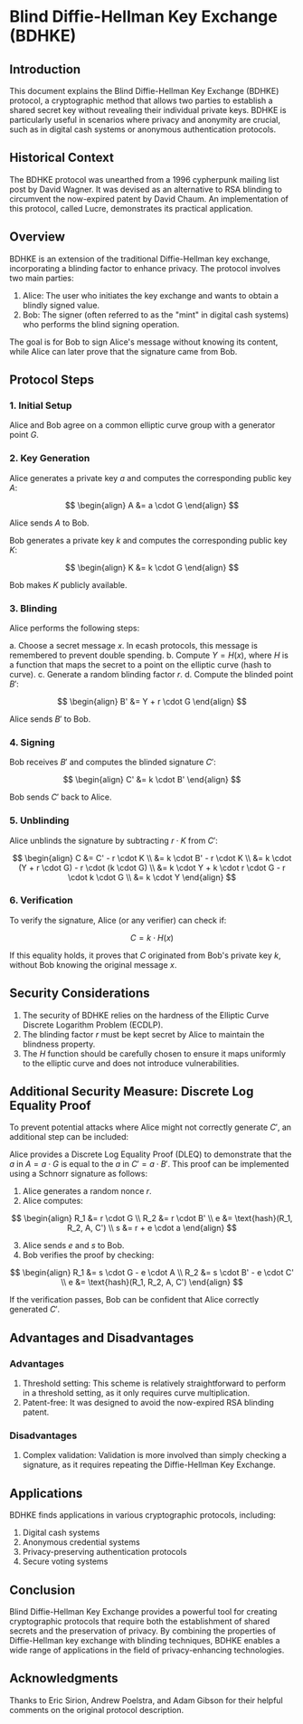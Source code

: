 # Blind Diffie-Hellman Key Exchange (BDHKE)

## Introduction

This document explains the Blind Diffie-Hellman Key Exchange (BDHKE) protocol, a cryptographic method that allows two parties to establish a shared secret key without revealing their individual private keys. BDHKE is particularly useful in scenarios where privacy and anonymity are crucial, such as in digital cash systems or anonymous authentication protocols.

## Historical Context

The BDHKE protocol was unearthed from a 1996 cypherpunk mailing list post by David Wagner. It was devised as an alternative to RSA blinding to circumvent the now-expired patent by David Chaum. An implementation of this protocol, called Lucre, demonstrates its practical application.

## Overview

BDHKE is an extension of the traditional Diffie-Hellman key exchange, incorporating a blinding factor to enhance privacy. The protocol involves two main parties:

1. Alice: The user who initiates the key exchange and wants to obtain a blindly signed value.
2. Bob: The signer (often referred to as the "mint" in digital cash systems) who performs the blind signing operation.

The goal is for Bob to sign Alice's message without knowing its content, while Alice can later prove that the signature came from Bob.

## Protocol Steps

### 1. Initial Setup

Alice and Bob agree on a common elliptic curve group with a generator point $G$.

### 2. Key Generation

Alice generates a private key $a$ and computes the corresponding public key $A$:

$$
\begin{align}
A &= a \cdot G
\end{align}
$$

Alice sends $A$ to Bob.

Bob generates a private key $k$ and computes the corresponding public key $K$:

$$
\begin{align}
K &= k \cdot G
\end{align}
$$

Bob makes $K$ publicly available.

### 3. Blinding

Alice performs the following steps:

a. Choose a secret message $x$. In ecash protocols, this message is remembered to prevent double spending.
b. Compute $Y = H(x)$, where $H$ is a function that maps the secret to a point on the elliptic curve (hash to curve).
c. Generate a random blinding factor $r$.
d. Compute the blinded point $B'$:

$$
\begin{align}
B' &= Y + r \cdot G
\end{align}
$$

Alice sends $B'$ to Bob.

### 4. Signing

Bob receives $B'$ and computes the blinded signature $C'$:

$$
\begin{align}
C' &= k \cdot B'
\end{align}
$$

Bob sends $C'$ back to Alice.

### 5. Unblinding

Alice unblinds the signature by subtracting $r \cdot K$ from $C'$:

$$
\begin{align}
C &= C' - r \cdot K \\
  &= k \cdot B' - r \cdot K \\
  &= k \cdot (Y + r \cdot G) - r \cdot (k \cdot G) \\
  &= k \cdot Y + k \cdot r \cdot G - r \cdot k \cdot G \\
  &= k \cdot Y
\end{align}
$$

### 6. Verification

To verify the signature, Alice (or any verifier) can check if:

$$C = k \cdot H(x)$$

If this equality holds, it proves that $C$ originated from Bob's private key $k$, without Bob knowing the original message $x$.

## Security Considerations

1. The security of BDHKE relies on the hardness of the Elliptic Curve Discrete Logarithm Problem (ECDLP).
2. The blinding factor $r$ must be kept secret by Alice to maintain the blindness property.
3. The $H$ function should be carefully chosen to ensure it maps uniformly to the elliptic curve and does not introduce vulnerabilities.

## Additional Security Measure: Discrete Log Equality Proof

To prevent potential attacks where Alice might not correctly generate $C'$, an additional step can be included:

Alice provides a Discrete Log Equality Proof (DLEQ) to demonstrate that the $a$ in $A = a \cdot G$ is equal to the $a$ in $C' = a \cdot B'$. This proof can be implemented using a Schnorr signature as follows:

1. Alice generates a random nonce $r$.
2. Alice computes:

$$
\begin{align}
R_1 &= r \cdot G \\
R_2 &= r \cdot B' \\
e &= \text{hash}(R_1, R_2, A, C') \\
s &= r + e \cdot a
\end{align}
$$

3. Alice sends $e$ and $s$ to Bob.
4. Bob verifies the proof by checking:

$$
\begin{align}
R_1 &= s \cdot G - e \cdot A \\
R_2 &= s \cdot B' - e \cdot C' \\
e &= \text{hash}(R_1, R_2, A, C')
\end{align}
$$

If the verification passes, Bob can be confident that Alice correctly generated $C'$.

## Advantages and Disadvantages

### Advantages
1. Threshold setting: This scheme is relatively straightforward to perform in a threshold setting, as it only requires curve multiplication.
2. Patent-free: It was designed to avoid the now-expired RSA blinding patent.

### Disadvantages
1. Complex validation: Validation is more involved than simply checking a signature, as it requires repeating the Diffie-Hellman Key Exchange.

## Applications

BDHKE finds applications in various cryptographic protocols, including:

1. Digital cash systems
2. Anonymous credential systems
3. Privacy-preserving authentication protocols
4. Secure voting systems

## Conclusion

Blind Diffie-Hellman Key Exchange provides a powerful tool for creating cryptographic protocols that require both the establishment of shared secrets and the preservation of privacy. By combining the properties of Diffie-Hellman key exchange with blinding techniques, BDHKE enables a wide range of applications in the field of privacy-enhancing technologies.

## Acknowledgments

Thanks to Eric Sirion, Andrew Poelstra, and Adam Gibson for their helpful comments on the original protocol description.